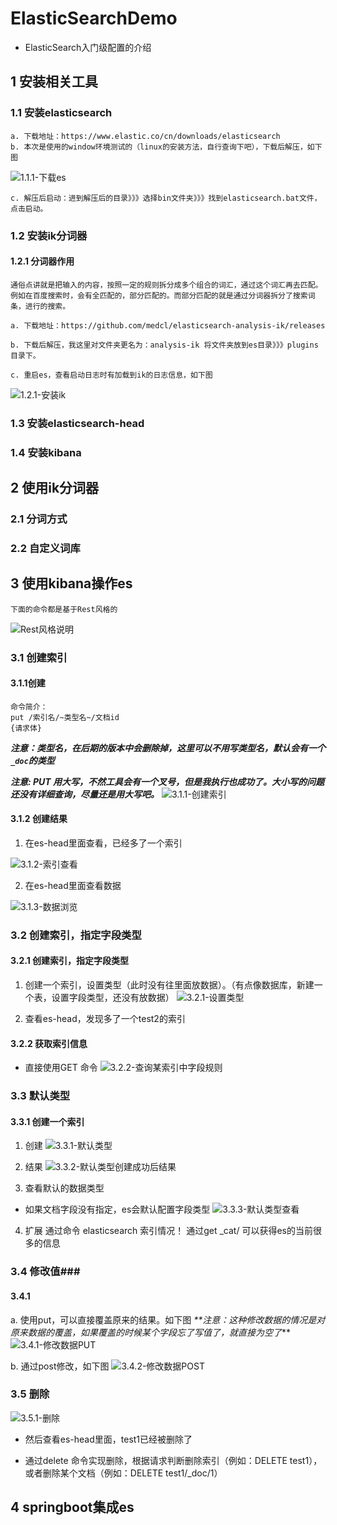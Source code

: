 # ElasticSearchDemo #
- ElasticSearch入门级配置的介绍
     

## 1 安装相关工具 ##
### 1.1 安装elasticsearch ###
    a. 下载地址：https://www.elastic.co/cn/downloads/elasticsearch
    b. 本次是使用的window环境测试的（linux的安装方法，自行查询下吧），下载后解压，如下图
![1.1.1-下载es](1-imgs/1.1.1-下载es.png "下载es")

    c. 解压后启动：进到解压后的目录》》》选择bin文件夹》》》找到elasticsearch.bat文件，点击启动。


### 1.2 安装ik分词器 ###
#### 1.2.1 分词器作用 ####
    通俗点讲就是把输入的内容，按照一定的规则拆分成多个组合的词汇，通过这个词汇再去匹配。
    例如在百度搜索时，会有全匹配的，部分匹配的。而部分匹配的就是通过分词器拆分了搜索词条，进行的搜索。

    a. 下载地址：https://github.com/medcl/elasticsearch-analysis-ik/releases
    
    b. 下载后解压，我这里对文件夹更名为：analysis-ik 将文件夹放到es目录》》》plugins目录下。
    
    c. 重启es，查看启动日志时有加载到ik的日志信息，如下图
    
![1.2.1-安装ik](1-imgs/1.2.1-安装ik.png "安装ik")


### 1.3 安装elasticsearch-head ###

### 1.4 安装kibana ###

## 2 使用ik分词器 ##

### 2.1 分词方式 ###

### 2.2 自定义词库 ###

## 3 使用kibana操作es ##
    下面的命令都是基于Rest风格的
    
![Rest风格说明](1-imgs/Rest风格说明.png "Rest风格说明")

### 3.1 创建索引 ###
#### 3.1.1创建 ####
    命令简介：
    put /索引名/~类型名~/文档id
    {请求体}
**_注意：类型名，在后期的版本中会删除掉，这里可以不用写类型名，默认会有一个`_doc`的类型_**
 
**_注意: PUT 用大写，不然工具会有一个叉号，但是我执行也成功了。大小写的问题还没有详细查询，尽量还是用大写吧。_**
![3.1.1-创建索引](1-imgs/3.1.1-创建索引.png "创建索引")

#### 3.1.2 创建结果 #####
1. 在es-head里面查看，已经多了一个索引

![3.1.2-索引查看](1-imgs/3.1.2-索引查看.png "索引查看")

2. 在es-head里面查看数据

![3.1.3-数据浏览](1-imgs/3.1.3-数据浏览.png "数据浏览")

### 3.2 创建索引，指定字段类型 ###
#### 3.2.1 创建索引，指定字段类型 ####

1. 创建一个索引，设置类型（此时没有往里面放数据）。（有点像数据库，新建一个表，设置字段类型，还没有放数据）
![3.2.1-设置类型](1-imgs/3.2.1-设置字段类型.png "设置字段类型")

2. 查看es-head，发现多了一个test2的索引

#### 3.2.2 获取索引信息 ####
- 直接使用GET 命令
![3.2.2-查询某索引中字段规则](1-imgs/3.2.2-查询字段规则.png "查询某索引中字段规则")

### 3.3 默认类型 ###
#### 3.3.1 创建一个索引 ####

1. 创建
![3.3.1-默认类型](1-imgs/3.3.1-默认类型.png "默认类型")

2. 结果
![3.3.2-默认类型创建成功后结果](1-imgs/3.3.2-默认类型结果.png "默认类型创建后结果")

3. 查看默认的数据类型
- 如果文档字段没有指定，es会默认配置字段类型
![3.3.3-默认类型查看](1-imgs/3.3.3-默认类型查看.png "默认类型查看")

4. 扩展
    通过命令 elasticsearch 索引情况！
    通过get _cat/ 可以获得es的当前很多的信息

### 3.4 修改值###
#### 3.4.1 #####
 a. 使用put，可以直接覆盖原来的结果。如下图
 _**注意：这种修改数据的情况是对原来数据的覆盖，如果覆盖的时候某个字段忘了写值了，就直接为空了_**
![3.4.1-修改数据PUT](1-imgs/3.4.1-修改数据PUT.png "修改数据PUT")

b. 通过post修改，如下图
![3.4.2-修改数据POST](1-imgs/3.4.2-修改数据POST.png "修改数据POST")

### 3.5 删除 ###
![3.5.1-删除](1-imgs/3.5.1-删除.png "删除")
- 然后查看es-head里面，test1已经被删除了

- 通过delete 命令实现删除，根据请求判断删除索引（例如：DELETE test1），或者删除某个文档（例如：DELETE test1/_doc/1）

## 4 springboot集成es ##
